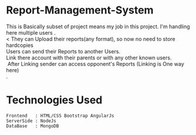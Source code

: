 # Report-Management-System
  This is Basically subset of project means my job in this project.
  I'm handling here multiple users .<br>< They can Upload their reports(any format), so now no need to store hardcopies <br>Users can send their Reports to another Users.<br>
  Link there account with their parents or with any other known users. <br>
  After Linking sender can access opponent's Reports (Linking is One way here) <br>
 .
# Technologies Used
    Frontend   : HTML/CSS Bootstrap AngularJs
    ServerSide : NodeJs
    DataBase   : MongoDB
